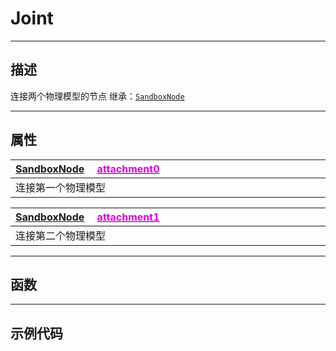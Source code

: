 # Joint
------------------------------------------------------------------------------------------
## 描述

连接两个物理模型的节点
继承：[`SandboxNode`](/Api/Class/Script/SandboxNode.md)

------------------------------------------------------------------------------------------
## 属性

|<div style="width:1125px">[SandboxNode](/Api/Class/NoType/SandboxNode.md) &emsp;[<font color="dd00dd">attachment0</font>]()</div>|
|:---|
|连接第一个物理模型|


|<div style="width:1125px">[SandboxNode](/Api/Class/NoType/SandboxNode.md) &emsp;[<font color="dd00dd">attachment1</font>]()</div>|
|:---|
|连接第二个物理模型|


------------------------------------------------------------------------------------------
## 函数




------------------------------------------------------------------------------------------
## 示例代码